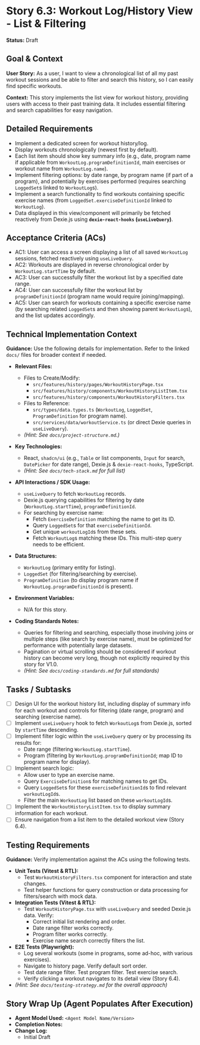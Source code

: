 # Story 6.3: Workout Log/History View - List & Filtering

**Status:** Draft

## Goal & Context

**User Story:** As a user, I want to view a chronological list of all my past workout sessions and be able to filter and search this history, so I can easily find specific workouts.

**Context:** This story implements the list view for workout history, providing users with access to their past training data. It includes essential filtering and search capabilities for easy navigation.

## Detailed Requirements

* Implement a dedicated screen for workout history/log.
* Display workouts chronologically (newest first by default).
* Each list item should show key summary info (e.g., date, program name if applicable from `WorkoutLog.programDefinitionId`, main exercises or workout name from `WorkoutLog.name`).
* Implement filtering options: by date range, by program name (if part of a program), and potentially by exercises performed (requires searching `LoggedSet`s linked to `WorkoutLog`s).
* Implement a search functionality to find workouts containing specific exercise names (from `LoggedSet.exerciseDefinitionId` linked to `WorkoutLog`).
* Data displayed in this view/component will primarily be fetched reactively from Dexie.js using **`dexie-react-hooks` (`useLiveQuery`)**.

## Acceptance Criteria (ACs)

* AC1: User can access a screen displaying a list of all saved `WorkoutLog` sessions, fetched reactively using `useLiveQuery`.
* AC2: Workouts are displayed in reverse chronological order by `WorkoutLog.startTime` by default.
* AC3: User can successfully filter the workout list by a specified date range.
* AC4: User can successfully filter the workout list by `programDefinitionId` (program name would require joining/mapping).
* AC5: User can search for workouts containing a specific exercise name (by searching related `LoggedSet`s and then showing parent `WorkoutLog`s), and the list updates accordingly.

## Technical Implementation Context

**Guidance:** Use the following details for implementation. Refer to the linked `docs/` files for broader context if needed.

* **Relevant Files:**
  * Files to Create/Modify:
    * `src/features/history/pages/WorkoutHistoryPage.tsx`
    * `src/features/history/components/WorkoutHistoryListItem.tsx`
    * `src/features/history/components/WorkoutHistoryFilters.tsx`
  * Files to Reference:
    * `src/types/data.types.ts` (`WorkoutLog`, `LoggedSet`, `ProgramDefinition` for program name).
    * `src/services/data/workoutService.ts` (or direct Dexie queries in `useLiveQuery`).
  * _(Hint: See `docs/project-structure.md`.)_

* **Key Technologies:**
  * React, `shadcn/ui` (e.g., `Table` or list components, `Input` for search, `DatePicker` for date range), Dexie.js & `dexie-react-hooks`, TypeScript.
  * _(Hint: See `docs/tech-stack.md` for full list)_

* **API Interactions / SDK Usage:**
  * `useLiveQuery` to fetch `WorkoutLog` records.
  * Dexie.js querying capabilities for filtering by date (`WorkoutLog.startTime`), `programDefinitionId`.
  * For searching by exercise name:
    * Fetch `ExerciseDefinition` matching the name to get its ID.
    * Query `LoggedSet`s for that `exerciseDefinitionId`.
    * Get unique `workoutLogId`s from these sets.
    * Fetch `WorkoutLog`s matching these IDs. This multi-step query needs to be efficient.

* **Data Structures:**
  * `WorkoutLog` (primary entity for listing).
  * `LoggedSet` (for filtering/searching by exercise).
  * `ProgramDefinition` (to display program name if `WorkoutLog.programDefinitionId` is present).

* **Environment Variables:**
  * N/A for this story.

* **Coding Standards Notes:**
  * Queries for filtering and searching, especially those involving joins or multiple steps (like search by exercise name), must be optimized for performance with potentially large datasets.
  * Pagination or virtual scrolling should be considered if workout history can become very long, though not explicitly required by this story for V1.0.
  * _(Hint: See `docs/coding-standards.md` for full standards)_

## Tasks / Subtasks

* [ ] Design UI for the workout history list, including display of summary info for each workout and controls for filtering (date range, program) and searching (exercise name).
* [ ] Implement `useLiveQuery` hook to fetch `WorkoutLog`s from Dexie.js, sorted by `startTime` descending.
* [ ] Implement filter logic within the `useLiveQuery` query or by processing its results for:
  * Date range (filtering `WorkoutLog.startTime`).
  * Program (filtering by `WorkoutLog.programDefinitionId`; map ID to program name for display).
* [ ] Implement search logic:
  * Allow user to type an exercise name.
  * Query `ExerciseDefinition`s for matching names to get IDs.
  * Query `LoggedSet`s for these `exerciseDefinitionId`s to find relevant `workoutLogId`s.
  * Filter the main `WorkoutLog` list based on these `workoutLogId`s.
* [ ] Implement the `WorkoutHistoryListItem.tsx` to display summary information for each workout.
* [ ] Ensure navigation from a list item to the detailed workout view (Story 6.4).

## Testing Requirements

**Guidance:** Verify implementation against the ACs using the following tests.

* **Unit Tests (Vitest & RTL):**
  * Test `WorkoutHistoryFilters.tsx` component for interaction and state changes.
  * Test helper functions for query construction or data processing for filters/search with mock data.
* **Integration Tests (Vitest & RTL):**
  * Test `WorkoutHistoryPage.tsx` with `useLiveQuery` and seeded Dexie.js data. Verify:
    * Correct initial list rendering and order.
    * Date range filter works correctly.
    * Program filter works correctly.
    * Exercise name search correctly filters the list.
* **E2E Tests (Playwright):**
  * Log several workouts (some in programs, some ad-hoc, with various exercises).
  * Navigate to history page. Verify default sort order.
  * Test date range filter. Test program filter. Test exercise search.
  * Verify clicking a workout navigates to its detail view (Story 6.4).
* _(Hint: See `docs/testing-strategy.md` for the overall approach)_

## Story Wrap Up (Agent Populates After Execution)

* **Agent Model Used:** `<Agent Model Name/Version>`
* **Completion Notes:**
* **Change Log:**
  * Initial Draft
